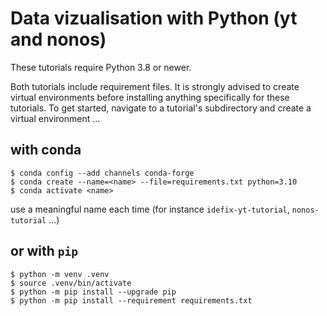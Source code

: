 # Data vizualisation with Python (yt and nonos)

These tutorials require Python 3.8 or newer.

Both tutorials include requirement files. It is strongly advised to create virtual
environments before installing anything specifically for these tutorials. To get
started, navigate to a tutorial's subdirectory and create a virtual environment ...

## with conda
```shell
$ conda config --add channels conda-forge
$ conda create --name=<name> --file=requirements.txt python=3.10
$ conda activate <name>
```

use a meaningful name each time (for instance `idefix-yt-tutorial`, `nonos-tutorial` ...)

## or with `pip`
```shell
$ python -m venv .venv
$ source .venv/bin/activate
$ python -m pip install --upgrade pip
$ python -m pip install --requirement requirements.txt
```
